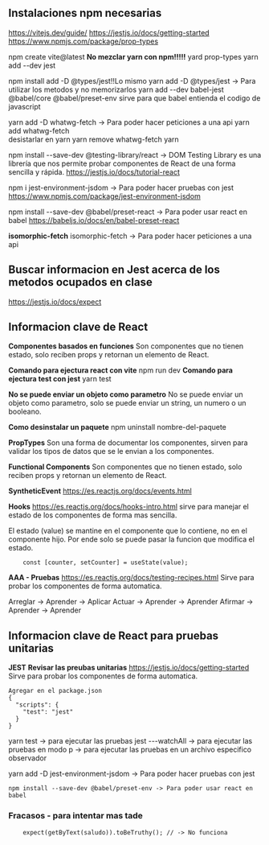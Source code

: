 ## Instalaciones npm necesarias 
https://vitejs.dev/guide/
https://jestjs.io/docs/getting-started
https://www.npmjs.com/package/prop-types


npm create vite@latest
**No mezclar yarn con npm!!!!!**
yard prop-types 
yarn add --dev jest

npm install add -D @types/jest!!Lo mismo
yarn add -D @types/jest -> Para utilizar los metodos y no memorizarlos 
yarn add --dev babel-jest @babel/core @babel/preset-env sirve para que babel entienda el codigo de javascript

yarn add -D whatwg-fetch -> Para poder hacer peticiones a una api
 yarn add whatwg-fetch   
 desistarlar en yarn 
  yarn remove whatwg-fetch
 yarn   

npm install --save-dev @testing-library/react -> DOM Testing Library es una librería que nos permite probar componentes de React de una forma sencilla y rápida.
https://jestjs.io/docs/tutorial-react

npm i jest-environment-jsdom -> Para poder hacer pruebas con jest
https://www.npmjs.com/package/jest-environment-jsdom

npm install --save-dev @babel/preset-react -> Para poder usar react en babel
https://babeljs.io/docs/en/babel-preset-react


 **isomorphic-fetch**
isomorphic-fetch -> Para poder hacer peticiones a una api

## Buscar informacion en Jest acerca de los metodos ocupados en clase 
https://jestjs.io/docs/expect

## Informacion clave de React
**Componentes basados en funciones**
Son componentes que no tienen estado, solo reciben props y retornan un elemento de React.

**Comando para ejectura react con vite**
npm run dev
**Comando para ejectura test con jest**
yarn test

**No se puede enviar un objeto como parametro**
No se puede enviar un objeto como parametro, solo se puede enviar un string, un numero o un booleano.

**Como desinstalar un paquete**
npm uninstall nombre-del-paquete

**PropTypes**
Son una forma de documentar los componentes, sirven para validar los tipos de datos que se le envian a los componentes.

**Functional Components**
Son componentes que no tienen estado, solo reciben props y retornan un elemento de React.

**SyntheticEvent**
https://es.reactjs.org/docs/events.html


**Hooks**
https://es.reactjs.org/docs/hooks-intro.html
sirve para manejar el estado de los componentes de forma mas sencilla. 

El estado (value) se mantine en el componente que lo contiene, no en el componente hijo. Por ende solo se puede pasar la funcion que modifica el estado.

```
    const [counter, setCounter] = useState(value);
```

**AAA - Pruebas**
https://es.reactjs.org/docs/testing-recipes.html
Sirve para probar los componentes de forma automatica.

Arreglar -> Aprender -> Aplicar
Actuar -> Aprender -> Aprender
Afirmar -> Aprender -> Aprender



## Informacion clave de React para pruebas unitarias
**JEST**
**Revisar las preubas unitarias**
https://jestjs.io/docs/getting-started
Sirve para probar los componentes de forma automatica.
```
Agregar en el package.json 
{
  "scripts": {
    "test": "jest"
  }
}
```
yarn test -> para ejecutar las pruebas
jest ---watchAll -> para ejecutar las pruebas en modo 
p -> para ejecutar las pruebas en un archivo especifico
observador

yarn add -D jest-environment-jsdom -> Para poder hacer pruebas con jest

```
npm install --save-dev @babel/preset-env -> Para poder usar react en babel
```


### Fracasos - para intentar mas tade 
```
    expect(getByText(saludo)).toBeTruthy(); // -> No funciona
```
